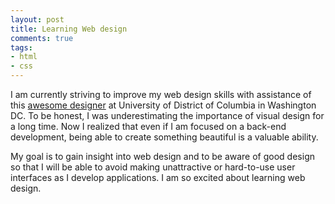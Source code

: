 ```yaml
---
layout: post
title: Learning Web design
comments: true
tags:
- html
- css
---
```


I am currently striving to improve my web design skills with assistance of this [awesome designer](http://rachidmrad.com) at University of District of Columbia in Washington DC. To be honest, I was underestimating the importance of visual design for a long time. Now I realized that even if I am focused on a back-end development, being able to create something beautiful is a valuable ability.
<!--more-->
My goal is to gain insight into web design and to be aware of good design so that I will be able to avoid making unattractive or hard-to-use user interfaces as I develop applications. I am so excited about learning web design.
